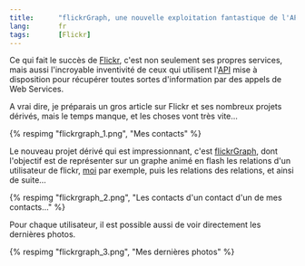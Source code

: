 ```yaml
---
title:      "flickrGraph, une nouvelle exploitation fantastique de l'API de Flickr"
lang:       fr
tags:       [Flickr]
---
```


Ce qui fait le succès de [Flickr](https://www.flickr.com/), c'est non seulement ses propres services, mais aussi l'incroyable inventivité de ceux qui utilisent l'[API](https://www.flickr.com/services/api/) mise à disposition pour récupérer toutes sortes d'information par des appels de Web Services.


A vrai dire, je préparais un gros article sur Flickr et ses nombreux projets dérivés, mais le temps manque, et les choses vont très vite…

{% respimg "flickrgraph_1.png", "Mes contacts" %}


Le nouveau projet dérivé qui est impressionnant, c'est [flickrGraph](http://www.marumushi.com/apps/flickrgraph/), dont l'objectif est de représenter sur un graphe animé en flash les relations d'un utilisateur de flickr, [moi](http://www.marumushi.com/apps/flickrgraph/flickrgraph.cfm?q=nicolas%40hoizey.com) par exemple, puis les relations des relations, et ainsi de suite…

{% respimg "flickrgraph_2.png", "Les contacts d'un contact d'un de mes contacts…" %}


Pour chaque utilisateur, il est possible aussi de voir directement les dernières photos.

{% respimg "flickrgraph_3.png", "Mes dernières photos" %}
